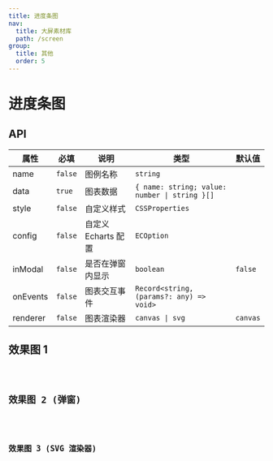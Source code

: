 ```yaml
---
title: 进度条图
nav:
  title: 大屏素材库
  path: /screen
group:
  title: 其他
  order: 5
---
```


# 进度条图

## API

| 属性     | 必填    | 说明                | 类型                                          | 默认值   |
| -------- | ------- | ------------------- | --------------------------------------------- | -------- |
| name     | `false` | 图例名称            | `string`                                      |          |
| data     | `true`  | 图表数据            | `{ name: string; value: number \| string }[]` |          |
| style    | `false` | 自定义样式          | `CSSProperties`                               |          |
| config   | `false` | 自定义 Echarts 配置 | `ECOption`                                    |          |
| inModal  | `false` | 是否在弹窗内显示    | `boolean`                                     | `false`  |
| onEvents | `false` | 图表交互事件        | `Record<string, (params?: any) => void>`      |          |
| renderer | `false` | 图表渲染器          | `canvas \| svg`                               | `canvas` |

## 效果图 1

<code src="../../../example/ProgressDemo/demo1.tsx" background="#040727">

## 效果图 2 (弹窗)

<code src="../../../example/ProgressDemo/demo2.tsx" background="#040727">

## 效果图 3 (SVG 渲染器)

<code src="../../../example/ProgressDemo/demo3.tsx" background="#040727">
